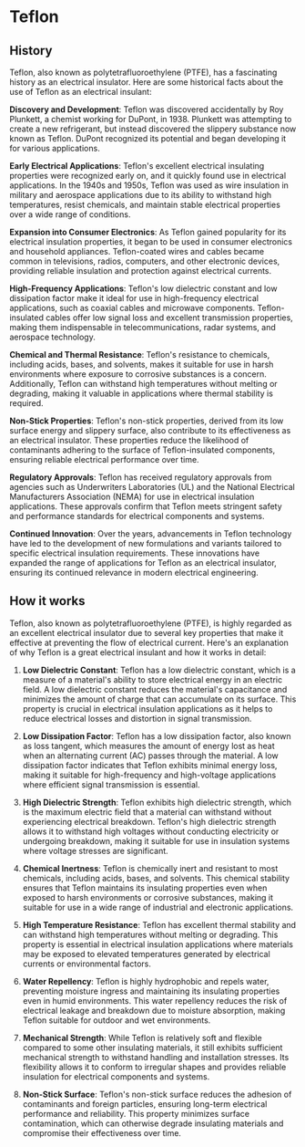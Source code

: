 

# Teflon

## History

Teflon, also known as polytetrafluoroethylene (PTFE), has a fascinating history as an electrical insulator. Here are some historical facts about the use of Teflon as an electrical insulant:

**Discovery and Development**: Teflon was discovered accidentally by Roy Plunkett, a chemist working for DuPont, in 1938. Plunkett was attempting to create a new refrigerant, but instead discovered the slippery substance now known as Teflon. DuPont recognized its potential and began developing it for various applications.

**Early Electrical Applications**: Teflon's excellent electrical insulating properties were recognized early on, and it quickly found use in electrical applications. In the 1940s and 1950s, Teflon was used as wire insulation in military and aerospace applications due to its ability to withstand high temperatures, resist chemicals, and maintain stable electrical properties over a wide range of conditions.

**Expansion into Consumer Electronics**: As Teflon gained popularity for its electrical insulation properties, it began to be used in consumer electronics and household appliances. Teflon-coated wires and cables became common in televisions, radios, computers, and other electronic devices, providing reliable insulation and protection against electrical currents.

**High-Frequency Applications**: Teflon's low dielectric constant and low dissipation factor make it ideal for use in high-frequency electrical applications, such as coaxial cables and microwave components. Teflon-insulated cables offer low signal loss and excellent transmission properties, making them indispensable in telecommunications, radar systems, and aerospace technology.

**Chemical and Thermal Resistance**: Teflon's resistance to chemicals, including acids, bases, and solvents, makes it suitable for use in harsh environments where exposure to corrosive substances is a concern. Additionally, Teflon can withstand high temperatures without melting or degrading, making it valuable in applications where thermal stability is required.

**Non-Stick Properties**: Teflon's non-stick properties, derived from its low surface energy and slippery surface, also contribute to its effectiveness as an electrical insulator. These properties reduce the likelihood of contaminants adhering to the surface of Teflon-insulated components, ensuring reliable electrical performance over time.

**Regulatory Approvals**: Teflon has received regulatory approvals from agencies such as Underwriters Laboratories (UL) and the National Electrical Manufacturers Association (NEMA) for use in electrical insulation applications. These approvals confirm that Teflon meets stringent safety and performance standards for electrical components and systems.

**Continued Innovation**: Over the years, advancements in Teflon technology have led to the development of new formulations and variants tailored to specific electrical insulation requirements. These innovations have expanded the range of applications for Teflon as an electrical insulator, ensuring its continued relevance in modern electrical engineering.

## How it works

Teflon, also known as polytetrafluoroethylene (PTFE), is highly regarded as an excellent electrical insulator due to several key properties that make it effective at preventing the flow of electrical current. Here's an explanation of why Teflon is a great electrical insulant and how it works in detail:

1. **Low Dielectric Constant**: Teflon has a low dielectric constant, which is a measure of a material's ability to store electrical energy in an electric field. A low dielectric constant reduces the material's capacitance and minimizes the amount of charge that can accumulate on its surface. This property is crucial in electrical insulation applications as it helps to reduce electrical losses and distortion in signal transmission.

2. **Low Dissipation Factor**: Teflon has a low dissipation factor, also known as loss tangent, which measures the amount of energy lost as heat when an alternating current (AC) passes through the material. A low dissipation factor indicates that Teflon exhibits minimal energy loss, making it suitable for high-frequency and high-voltage applications where efficient signal transmission is essential.

3. **High Dielectric Strength**: Teflon exhibits high dielectric strength, which is the maximum electric field that a material can withstand without experiencing electrical breakdown. Teflon's high dielectric strength allows it to withstand high voltages without conducting electricity or undergoing breakdown, making it suitable for use in insulation systems where voltage stresses are significant.

4. **Chemical Inertness**: Teflon is chemically inert and resistant to most chemicals, including acids, bases, and solvents. This chemical stability ensures that Teflon maintains its insulating properties even when exposed to harsh environments or corrosive substances, making it suitable for use in a wide range of industrial and electronic applications.

5. **High Temperature Resistance**: Teflon has excellent thermal stability and can withstand high temperatures without melting or degrading. This property is essential in electrical insulation applications where materials may be exposed to elevated temperatures generated by electrical currents or environmental factors.

6. **Water Repellency**: Teflon is highly hydrophobic and repels water, preventing moisture ingress and maintaining its insulating properties even in humid environments. This water repellency reduces the risk of electrical leakage and breakdown due to moisture absorption, making Teflon suitable for outdoor and wet environments.

7. **Mechanical Strength**: While Teflon is relatively soft and flexible compared to some other insulating materials, it still exhibits sufficient mechanical strength to withstand handling and installation stresses. Its flexibility allows it to conform to irregular shapes and provides reliable insulation for electrical components and systems.

8. **Non-Stick Surface**: Teflon's non-stick surface reduces the adhesion of contaminants and foreign particles, ensuring long-term electrical performance and reliability. This property minimizes surface contamination, which can otherwise degrade insulating materials and compromise their effectiveness over time.